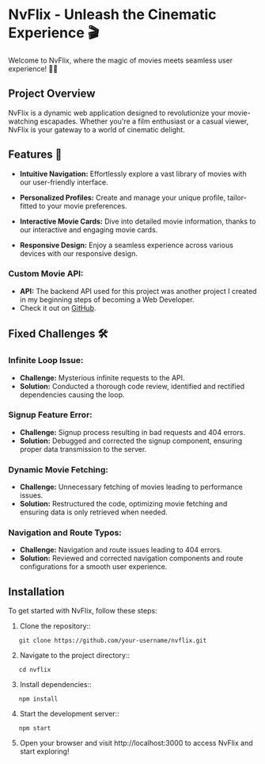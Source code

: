 
# NvFlix - Unleash the Cinematic Experience 🎬
Welcome to NvFlix, where the magic of movies meets seamless user experience! 🍿✨

## Project Overview
NvFlix is a dynamic web application designed to revolutionize your movie-watching escapades. Whether you're a film enthusiast or a casual viewer, NvFlix is your gateway to a world of cinematic delight.

## Features 🚀
- **Intuitive Navigation:** Effortlessly explore a vast library of movies with our user-friendly interface.

- **Personalized Profiles:** Create and manage your unique profile, tailor-fitted to your movie preferences.

- **Interactive Movie Cards:** Dive into detailed movie information, thanks to our interactive and engaging movie cards.

- **Responsive Design:** Enjoy a seamless experience across various devices with our responsive design.

### Custom Movie API:
- **API:**
  The backend API used for this project was another project I created in my beginning steps of becoming a Web Developer. 
- Check it out on [GitHub](https://github.com/nesty11/movie_api).

## Fixed Challenges 🛠️

### Infinite Loop Issue:
- **Challenge:**
  Mysterious infinite requests to the API.
- **Solution:**
  Conducted a thorough code review, identified and rectified dependencies causing the loop.

### Signup Feature Error:
- **Challenge:**
  Signup process resulting in bad requests and 404 errors.
- **Solution:**
  Debugged and corrected the signup component, ensuring proper data transmission to the server.

### Dynamic Movie Fetching:
- **Challenge:**
  Unnecessary fetching of movies leading to performance issues.
- **Solution:**
  Restructured the code, optimizing movie fetching and ensuring data is only retrieved when needed.

### Navigation and Route Typos:
- **Challenge:**
  Navigation and route issues leading to 404 errors.
- **Solution:**
  Reviewed and corrected navigation components and route configurations for a smooth user experience.

## Installation

To get started with NvFlix, follow these steps:

1. Clone the repository::
```
   git clone https://github.com/your-username/nvflix.git
```

2. Navigate to the project directory::
```
   cd nvflix
```

3. Install dependencies::
```
   npm install
```

4. Start the development server::
```
   npm start
```

5. Open your browser and visit http://localhost:3000 to access NvFlix and start exploring!
